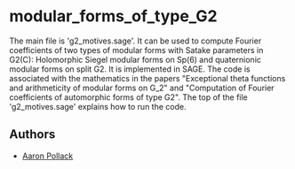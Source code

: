 # modular_forms_of_type_G2

The main file is 'g2_motives.sage'.  It can be used to compute Fourier coefficients of two types of modular forms with Satake parameters in G2(C): Holomorphic Siegel modular forms on Sp(6) and quaternionic modular forms on split G2.  It is implemented in SAGE.  The code is associated with the mathematics in the papers "Exceptional theta functions and arithmeticity of modular forms on G_2" and "Computation of Fourier coefficients of automorphic forms of type G2".  The top of the file 'g2_motives.sage' explains how to run the code.

## Authors

- [Aaron Pollack](https://mathweb.ucsd.edu/~apollack/)
